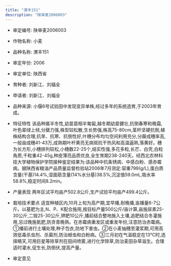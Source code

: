 ```yaml
---
title: "渭丰151"
description: "陕审麦2006003"
---
```

* 审定编号:  陕审麦2006003

*  作物名称:  小麦

*  品种名称:  渭丰151

*  审定年份:  2006

*  审定单位:  陕西省

* 育种者:  刘新江、刘福全

*  申请者:  刘新江、刘福全

*  品种来源:  小偃6号试验田中发现变异单株,经过多年的系统选育,于2003年育成。

*  特征特性
该品种属半冬性,幼苗苗相半匍匐,越冬期幼苗健壮,抗倒春寒和晚霜,叶色翠绿上倾,分蘖力强,株型较松散,生长势强,株高75-80cm,茎杆坚硬抗倒,植株结构合理,抗旱、抗寒、抗倒性好,叶穗分布均匀空间利用充分,分蘖成穗率高,一般亩成穗41-43万,成熟期叶杆黄亮无病斑抗干热风和高温逼熟,落黄好。穗为长方形,小穗排列较松,小穗数22-25个,结实性强,多花多粒,长芒、白壳,白粒角质,千粒重42-45g,种皮薄亮品质优良,全生育期238-240天。经西北农林科技大学植物保护学院接种鉴定结果为:该品种中抗条锈病、中感白粉、感赤霉病。据陕西省粮油产品质量监督检验站2006年7月测定:容重799(g/L),蛋白质含量(干基)14.4%,湿面筋含量(14%水分基)38.5%,沉淀值59.0mL,吸水率58.8%,稳定时间8.2min。

*  产量表现
两年区试平均亩产502.8公斤,生产试验平均亩产499.4公斤。

*  栽培技术要点
适宜种植区内,10月上旬为高产期,宜早播,耐晚播,亩播量6-7公斤。以基肥为主,N、P、K配合施用,按目标产量500公斤/亩计算,亩施尿素25-30公斤,二铵25-30公斤,钾肥10公斤,播前结合整地施入土壤,追肥结合冬灌施用,忌过晚施氮肥,防贪青晚熟。在赤霉病重发区或重发年份,注意防治赤霉病。①播前进行土壤处理,种子包衣,防地下害虫。②在小麦抽穗至灌浆期,可用高效低毒杀虫剂、杀菌剂,防治蚜虫和白粉病。③三月初在气温稳定在13℃时,选择睛天,可用巨星等除草剂在田间喷雾,进行化学除草,防治麦田杂草滋生。合理适时灌水,促生长,防倒伏,提高产量。

*  审定意见

